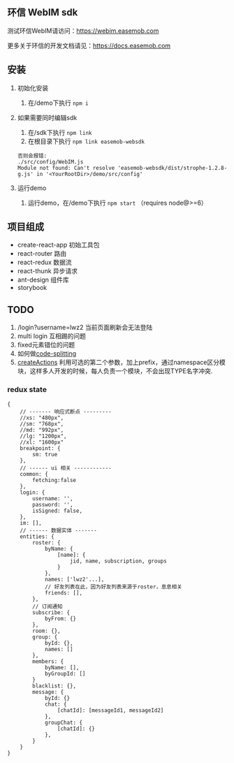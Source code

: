 ## 环信 WebIM sdk

测试环信WebIM请访问：https://webim.easemob.com

更多关于环信的开发文档请见：https://docs.easemob.com

## 安装

1. 初始化安装
	1. 在/demo下执行 `npm i`
2. 如果需要同时编辑sdk
	1. 在/sdk下执行 `npm link`
	1. 在根目录下执行 `npm link easemob-websdk`

    ```
    否则会报错:
    ./src/config/WebIM.js
    Module not found: Can't resolve 'easemob-websdk/dist/strophe-1.2.8-g.js' in '<YourRootDir>/demo/src/config'
    ```
3. 运行demo
	1. 运行demo，在/demo下执行 `npm start` （requires node@>=6）
	

## 项目组成
- create-react-app 初始工具包
- react-router 路由
- react-redux 数据流
- react-thunk 异步请求
- ant-design 组件库
- storybook 

## TODO

1. /login?username=lwz2 当前页面刷新会无法登陆
2. multi login 互相踢的问题
3. fixed元素错位的问题
4. 如何做[code-splitting](https://github.com/facebookincubator/create-react-app/blob/master/packages/react-scripts/template/README.md#code-splitting)
5. [createActions](https://github.com/infinitered/reduxsauce) 利用可选的第二个参数，加上prefix，通过namespace区分模块，这样多人开发的时候，每人负责一个模块，不会出现TYPE名字冲突.
   
### redux state

```
{
	// ------- 响应式断点 ---------
	//xs: "480px",
	//sm: "768px",
 	//md: "992px",
	//lg: "1200px",
	//xl: "1600px"
	breakpoint: {
		sm: true
	},
	// ------ ui 相关 ------------
	common: {
		fetching:false
	},
	login: {
		username: '',
		password: '',
		isSigned: false,
	},
	im: [],
	// ------ 数据实体 -------
	entities: {
		roster: {
			byName: {
				[name]: {
					jid, name, subscription, groups
				}
			},
			names: ['lwz2'...],
			// 好友列表在此，因为好友列表来源于roster，息息相关
			friends: [],
		},
		// 订阅通知
		subscribe: {
			byFrom: {}
		},
		room: {},
		group: {
			byId: {},
			names: []
		},
		members: {
			byName: [],
			byGroupId: []
		}
		blacklist: {},
		message: {
			byId: {}
			chat: {
				[chatId]: [messageId1, messageId2]
			},
			groupChat: {
				[chatId]: {}
			},
		}
	}
}
```



